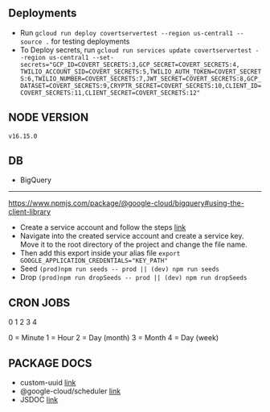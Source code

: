 ## Deployments
- Run `gcloud run deploy covertservertest --region us-central1 --source .` for testing deployments
- To Deploy secrets, run `gcloud run services update covertservertest --region us-central1 --set-secrets="GCP_ID=COVERT_SECRETS:3,GCP_SECRET=COVERT_SECRETS:4, TWILIO_ACCOUNT_SID=COVERT_SECRETS:5,TWILIO_AUTH_TOKEN=COVERT_SECRETS:6,TWILIO_NUMBER=COVERT_SECRETS:7,JWT_SECRET=COVERT_SECRETS:8,GCP_DATASET=COVERT_SECRETS:9,CRYPTR_SECRET=COVERT_SECRETS:10,CLIENT_ID=COVERT_SECRETS:11,CLIENT_SECRET=COVERT_SECRETS:12"`

## NODE VERSION
`v16.15.0`

## DB
- BigQuery
---
https://www.npmjs.com/package/@google-cloud/bigquery#using-the-client-library
- Create a service account and follow the steps [link](https://console.cloud.google.com/projectselector2/iam-admin/serviceaccounts/create?supportedpurview=project&_ga=2.54470700.568419352.1663260887-1083794692.1658953165&_gac=1.251665915.1663260930.Cj0KCQjwmouZBhDSARIsALYcouqZf44vyzqzoBXyn_3A8BqLF_QfSAhpWGbLA1crZrYy7C9QmpTiDnYaAlQSEALw_wcB)
- Navigate into the created service account and create a service key. Move it to the root directory of the project and change the file name.
- Then add this export inside your alias file `export GOOGLE_APPLICATION_CREDENTIALS="KEY_PATH"`
- Seed `(prod)npm run seeds -- prod || (dev) npm run seeds`
- Drop `(prod)npm run dropSeeds -- prod || (dev) npm run dropSeeds`

## CRON JOBS

0 1 2 3 4

0 = Minute
1 = Hour
2 = Day (month)
3 = Month
4 = Day (week)


## PACKAGE DOCS
- custom-uuid [link](https://www.npmjs.com/package/custom-uuid)
- @google-cloud/scheduler [link](https://github.com/googleapis/nodejs-scheduler)
- JSDOC [link](https://jsdoc.app/)